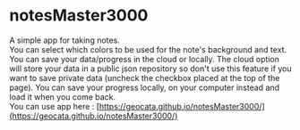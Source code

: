 # notesMaster3000  
  
  A simple app for taking notes.  
  You can select which colors to be used for the note's background and text.  
  You can save your data/progress in the cloud or locally. The cloud option will store your data in a public json repository so don't use this feature if you want to save private data (uncheck the checkbox placed at the top of the page). You can save your progress locally, on your computer instead and load it when you come back.  
  You can use app here : [https://geocata.github.io/notesMaster3000/](https://geocata.github.io/notesMaster3000/)

